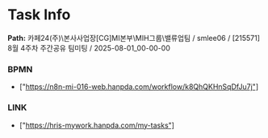 # Task Info

**Path:** 카페24(주)\본사사업장\[CG]MI본부\MIH그룹\밸류업팀 / smlee06 / [215571] 8월 4주차 주간공유 팀미팅 / 2025-08-01_00-00-00

### BPMN
- ["https://n8n-mi-016-web.hanpda.com/workflow/k8QhQKHnSqDfJu7j"]

### LINK
- ["https://hris-mywork.hanpda.com/my-tasks"]

